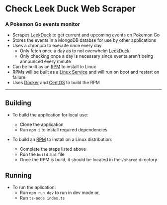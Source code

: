 # Check Leek Duck Web Scraper
### A Pokemon Go events monitor

- Scrapes [LeekDuck](https://leekduck.com) to get current and upcoming events on Pokemon Go
- Stores the events in a MongoDB databse for use by other applications
- Uses a chronjob to execute once every day
    - Only fetch once a day as to not overwhelm [LeekDuck](https://leekduck.com)
    - Only checking once a day is necessary since events aren't being announced every minute
- Can be built as an [RPM](https://en.wikipedia.org/wiki/RPM_Package_Manager) to install to Linux
- RPMs will be built as a [Linux Service](https://www.imaginelinux.com/service-in-linux/) and will run on boot and restart on failure
- Uses [Docker](https://aws.amazon.com/docker/) and [CentOS](https://www.redhat.com/en/topics/linux/what-is-centos) to build the RPM

---

## Building
- To build the application for local use:
    - Clone the application
    - Run `npm i` to install required dependencies

- To build an [RPM](https://en.wikipedia.org/wiki/RPM_Package_Manager) to install on a Linux distribution:
    - Complete the steps listed above
    - Run the `build.bat` file
    - Once the RPM is build, it should be located in the `/shared` directory

## Running
- To run the aplication:
    - Run `npm run dev` to run in dev mode or,
    - Run `ts-node index.ts` 